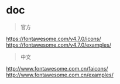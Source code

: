 # doc

> 官方

https://fontawesome.com/v4.7.0/icons/
https://fontawesome.com/v4.7.0/examples/

> 中文

http://www.fontawesome.com.cn/faicons/
http://www.fontawesome.com.cn/examples/
